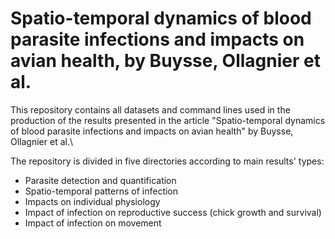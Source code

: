 # Spatio-temporal dynamics of blood parasite infections and impacts on avian health, by Buysse, Ollagnier et al.
This repository contains all datasets and command lines used in the production of the results presented in the article "Spatio-temporal dynamics of blood parasite infections and impacts on avian health" by Buysse, Ollagnier et al.\  

The repository is divided in five directories according to main results' types:
- Parasite detection and quantification
- Spatio-temporal patterns of infection
- Impacts on individual physiology
- Impact of infection on reproductive success (chick growth and survival)
- Impact of infection on movement
